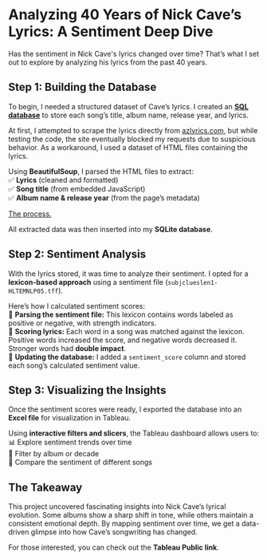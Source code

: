 # Analyzing 40 Years of Nick Cave’s Lyrics: A Sentiment Deep Dive  

Has the sentiment in Nick Cave's lyrics changed over time? That’s what I set out to explore by analyzing his lyrics from the past 40 years.  

## Step 1: Building the Database  

To begin, I needed a structured dataset of Cave’s lyrics. I created an [**SQL database**](create_database.py) to store each song’s title, album name, release year, and lyrics.  

At first, I attempted to scrape the lyrics directly from [azlyrics.com](https://www.azlyrics.com), but while testing the code, the site eventually blocked my requests due to suspicious behavior. As a workaround, I used a dataset of HTML files containing the lyrics.  

Using **BeautifulSoup**, I parsed the HTML files to extract:  
✅ **Lyrics** (cleaned and formatted)  
✅ **Song title** (from embedded JavaScript)  
✅ **Album name & release year** (from the page’s metadata) 

[The process.](scraping.py)

All extracted data was then inserted into my **SQLite database**.  

## Step 2: Sentiment Analysis  

With the lyrics stored, it was time to analyze their sentiment. I opted for a **lexicon-based approach** using a sentiment file (`subjclueslen1-HLTEMNLP05.tff`).  

Here’s how I calculated sentiment scores:  
🔹 **Parsing the sentiment file:** This lexicon contains words labeled as positive or negative, with strength indicators.  
🔹 **Scoring lyrics:** Each word in a song was matched against the lexicon. Positive words increased the score, and negative words decreased it. Stronger words had **double impact**.  
🔹 **Updating the database:** I added a `sentiment_score` column and stored each song’s calculated sentiment value.  

## Step 3: Visualizing the Insights  

Once the sentiment scores were ready, I exported the database into an **Excel file** for visualization in Tableau.  

Using **interactive filters and slicers**, the Tableau dashboard allows users to:  
📊 Explore sentiment trends over time  
📅 Filter by album or decade  
🎵 Compare the sentiment of different songs  

## The Takeaway  

This project uncovered fascinating insights into Nick Cave’s lyrical evolution. Some albums show a sharp shift in tone, while others maintain a consistent emotional depth. By mapping sentiment over time, we get a data-driven glimpse into how Cave’s songwriting has changed.  

For those interested, you can check out the **Tableau Public link**.  

